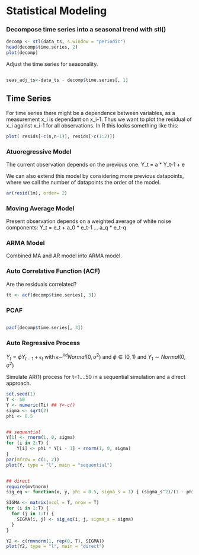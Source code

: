 # Statistical Modeling


### Decompose time series into a seasonal trend with stl()

```R
decomp <- stl(data_ts, s.window = "periodic")
head(decomp$time.series, 2)
plot(decomp)

````
Adjust the time series for seasonality.

````R

seas_adj_ts<-data_ts - decomp$time.series[, 1]

`````

## Time Series

For time series there might be a dependence between variables, as a measurement x_i is dependant on x_i-1. Thus we want to plot the residual of x_i against x_i-1 for all observations. In R this looks something like this:

```R
plot( resids[-c(n,n-1)], resids[-c(1:2)])
```

### Atuoregressive Model

The current observation depends on the previous one. Y_t = a * Y_t-1 + e

We can also extend this model by considering more previous datapoints, where we call the number of datapoints the order of the model.

```R
ar(resid(lm), order= 2)

````

### Moving Average Model

Present observation depends on a weighted average of white noise components: Y_t = e_t + a_0 * e_t-1 … a_q * e_t-q

### ARMA Model

Combined MA and AR model into ARMA model.

### Auto Correlative Function (ACF)
Are the residuals correlated?

````R
tt <- acf(decomp$time.series[, 3])


`````

### PCAF

```R

pacf(decomp$time.series[, 3])

```
### Auto Regressive Process

$Y_t = \phi Y_{t-1}+ \epsilon_t$ with $\epsilon \sim^{iid} Normal(0, \sigma^2)$ and $\phi \in (0,1)$ and $Y_1 \sim Normal(0,\sigma^2)$

Simulate AR(1) process for t=1....50 in a sequential simulation and a direct approach.


````R
set.seed(1)
T <- 50
Y <- numeric(Ti) ## Y<-c()
sigma <- sqrt(2)
phi <- 0.5


## sequential
Y[1] <- rnorm(1, 0, sigma) 
for (i in 2:T) {
    Y[i] <- phi * Y[i - 1] + rnorm(1, 0, sigma)
}
par(mfrow = c(1, 2))
plot(Y, type = "l", main = "sequential")


## direct
require(mvtnorm)
sig_eq <- function(x, y, phi = 0.5, sigma_s = 1) { (sigma_s^2)/(1 - phi^2) * phi^(abs(x - y)) }

SIGMA <- matrix(ncol = T, nrow = T)
for (i in 1:T) {
  for (j in 1:T) {
    SIGMA[i, j] <- sig_eq(i, j, sigma_s = sigma)
  }
}

Y2 <- c(rmvnorm(1, rep(0, T), SIGMA))
plot(Y2, type = "l", main = "direct")


``````
